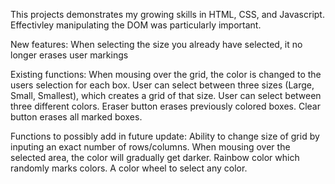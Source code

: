 This projects demonstrates my growing skills in HTML, CSS, and Javascript.
Effectivley manipulating the DOM was particularly important.

New features:
When selecting the size you already have selected, it no longer erases user markings

Existing functions:
When mousing over the grid, the color is changed to the users selection for each box.
User can select between three sizes (Large, Small, Smallest), which creates a grid of that size.
User can select between three different colors.
Eraser button erases previously colored boxes.
Clear button erases all marked boxes.

Functions to possibly add in future update: 
Ability to change size of grid by inputing an exact number of rows/columns.
When mousing over the selected area, the color will gradually get darker.
Rainbow color which randomly marks colors.
A color wheel to select any color.
